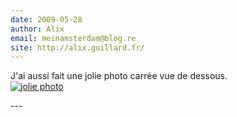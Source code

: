 ```yaml
---
date: 2009-05-28
author: Alix
email: meinamsterdam@blog.re
site: http://alix.guillard.fr/
---
```


<p>
J'ai aussi fait une jolie photo carrée vue de dessous.<br/>
<a href="http://www.flickr.com/photos/13274211@N00/3571488574/"><img src="http://farm3.static.flickr.com/2461/3571488574_41bd5790b2_m.jpg" alt="jolie photo"/></a>
</p>
---